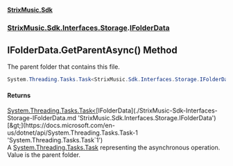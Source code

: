 #### [StrixMusic.Sdk](./index.md 'index')
### [StrixMusic.Sdk.Interfaces.Storage](./StrixMusic-Sdk-Interfaces-Storage.md 'StrixMusic.Sdk.Interfaces.Storage').[IFolderData](./StrixMusic-Sdk-Interfaces-Storage-IFolderData.md 'StrixMusic.Sdk.Interfaces.Storage.IFolderData')
## IFolderData.GetParentAsync() Method
The parent folder that contains this file.  
```csharp
System.Threading.Tasks.Task<StrixMusic.Sdk.Interfaces.Storage.IFolderData> GetParentAsync();
```
#### Returns
[System.Threading.Tasks.Task&lt;](https://docs.microsoft.com/en-us/dotnet/api/System.Threading.Tasks.Task-1 'System.Threading.Tasks.Task`1')[IFolderData](./StrixMusic-Sdk-Interfaces-Storage-IFolderData.md 'StrixMusic.Sdk.Interfaces.Storage.IFolderData')[&gt;](https://docs.microsoft.com/en-us/dotnet/api/System.Threading.Tasks.Task-1 'System.Threading.Tasks.Task`1')  
A [System.Threading.Tasks.Task](https://docs.microsoft.com/en-us/dotnet/api/System.Threading.Tasks.Task 'System.Threading.Tasks.Task') representing the asynchronous operation. Value is the parent folder.  
